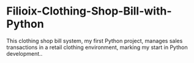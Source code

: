 # Filioix-Clothing-Shop-Bill-with-Python
This clothing shop bill system, my first Python project, manages sales transactions in a retail clothing environment, marking my start in Python development..
